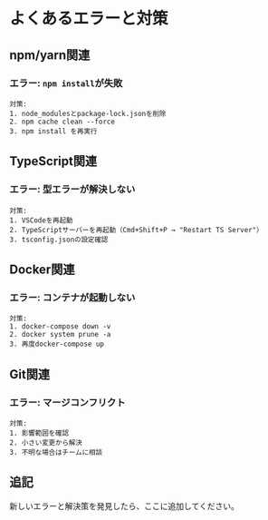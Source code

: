 # よくあるエラーと対策

## npm/yarn関連
### エラー: `npm install`が失敗
```
対策:
1. node_modulesとpackage-lock.jsonを削除
2. npm cache clean --force
3. npm install を再実行
```

## TypeScript関連
### エラー: 型エラーが解決しない
```
対策:
1. VSCodeを再起動
2. TypeScriptサーバーを再起動（Cmd+Shift+P → "Restart TS Server"）
3. tsconfig.jsonの設定確認
```

## Docker関連
### エラー: コンテナが起動しない
```
対策:
1. docker-compose down -v
2. docker system prune -a
3. 再度docker-compose up
```

## Git関連
### エラー: マージコンフリクト
```
対策:
1. 影響範囲を確認
2. 小さい変更から解決
3. 不明な場合はチームに相談
```

## 追記
新しいエラーと解決策を発見したら、ここに追加してください。
